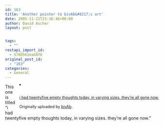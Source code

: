 ```yaml
---
id: 163
title: 'Another pointer to bivAb&#8217;s art'
date: 2005-11-21T23:36:48+00:00
author: David Ascher
layout: post


tags:
  - ""
restapi_import_id:
  - 5780561eab8f6
original_post_id:
  - "163"
categories:
  - General
---
```

<div style="float:right;margin-left:10px;margin-bottom:10px;">
  <a href="http://www.flickr.com/photos/biv4b/65760985/" title="photo sharing"><img src="http://static.flickr.com/31/65760985_8d57205c2f_m.jpg" alt="" style="border:solid 2px #000000;" /></a><br /> <br /> <span style="font-size:.9em;margin-top:0;"><br /> <a href="http://www.flickr.com/photos/biv4b/65760985/">i had twentyfive empty thoughts today, in varying sizes. they&#8217;re all gone now.</a><br /> <br /> Originally uploaded by <a href="http://www.flickr.com/people/biv4b/">bivAb</a>.<br /> </span>
</div>

This one is titled &#8220;i had twentyfive empty thoughts today, in varying sizes. they&#8217;re all gone now.&#8221;